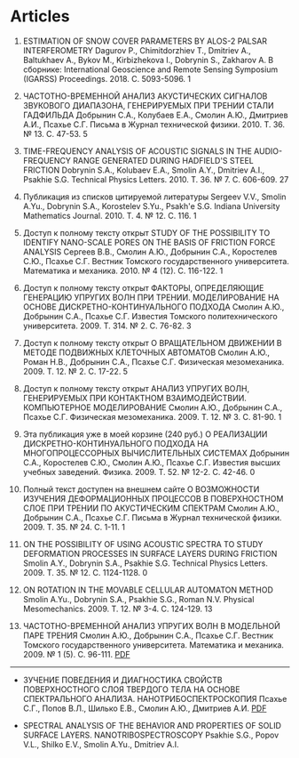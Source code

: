 # Articles


1. ESTIMATION OF SNOW COVER PARAMETERS BY ALOS-2 PALSAR INTERFEROMETRY
Dagurov P., Chimitdorzhiev T., Dmitriev A., Baltukhaev A., Bykov M., Kirbizhekova I., Dobrynin S., Zakharov A.
В сборнике: International Geoscience and Remote Sensing Symposium (IGARSS) Proceedings. 2018. С. 5093-5096.	1

2. ЧАСТОТНО-ВРЕМЕННОЙ АНАЛИЗ АКУСТИЧЕСКИХ СИГНАЛОВ ЗВУКОВОГО ДИАПАЗОНА, ГЕНЕРИРУЕМЫХ ПРИ ТРЕНИИ СТАЛИ ГАДФИЛЬДА
Добрынин С.А., Колубаев Е.А., Смолин А.Ю., Дмитриев А.И., Псахье С.Г.
Письма в Журнал технической физики. 2010. Т. 36. № 13. С. 47-53.	5

3. TIME-FREQUENCY ANALYSIS OF ACOUSTIC SIGNALS IN THE AUDIO-FREQUENCY RANGE GENERATED DURING HADFIELD'S STEEL FRICTION
Dobrynin S.A., Kolubaev E.A., Smolin A.Y., Dmitriev A.I., Psakhie S.G.
Technical Physics Letters. 2010. Т. 36. № 7. С. 606-609.	27

4. Публикация из списков цитируемой литературы	Sergeev V.V., Smolin A.Yu., Dobrynin S.A., Korostelev S.Yu., Psakh'e S.G.
Indiana University Mathematics Journal. 2010. Т. 4. № 12. С. 116.	1

5. Доступ к полному тексту открыт
STUDY OF THE POSSIBILITY TO IDENTIFY NANO-SCALE PORES ON THE BASIS OF FRICTION FORCE ANALYSIS
Сергеев В.В., Смолин А.Ю., Добрынин С.А., Коростелев С.Ю., Псахье С.Г.
Вестник Томского государственного университета. Математика и механика. 2010. № 4 (12). С. 116-122.	1

6. Доступ к полному тексту открыт
ФАКТОРЫ, ОПРЕДЕЛЯЮЩИЕ ГЕНЕРАЦИЮ УПРУГИХ ВОЛН ПРИ ТРЕНИИ. МОДЕЛИРОВАНИЕ НА ОСНОВЕ ДИСКРЕТНО-КОНТИНУАЛЬНОГО ПОДХОДА
Смолин А.Ю., Добрынин С.А., Псахье С.Г.
Известия Томского политехнического университета. 2009. Т. 314. № 2. С. 76-82.	3

7. Доступ к полному тексту открыт
О ВРАЩАТЕЛЬНОМ ДВИЖЕНИИ В МЕТОДЕ ПОДВИЖНЫХ КЛЕТОЧНЫХ АВТОМАТОВ
Смолин А.Ю., Роман Н.В., Добрынин С.А., Псахье С.Г.
Физическая мезомеханика. 2009. Т. 12. № 2. С. 17-22.	5

8. Доступ к полному тексту открыт
АНАЛИЗ УПРУГИХ ВОЛН, ГЕНЕРИРУЕМЫХ ПРИ КОНТАКТНОМ ВЗАИМОДЕЙСТВИИ. КОМПЬЮТЕРНОЕ МОДЕЛИРОВАНИЕ
Смолин А.Ю., Добрынин С.А., Псахье С.Г.
Физическая мезомеханика. 2009. Т. 12. № 3. С. 81-90.	1

9. Эта публикация уже в моей корзине (240 руб.)
О РЕАЛИЗАЦИИ ДИСКРЕТНО-КОНТИНУАЛЬНОГО ПОДХОДА НА МНОГОПРОЦЕССОРНЫХ ВЫЧИСЛИТЕЛЬНЫХ СИСТЕМАХ
Добрынин С.А., Коростелев С.Ю., Смолин А.Ю., Псахье С.Г.
Известия высших учебных заведений. Физика. 2009. Т. 52. № 12-2. С. 42-46.	0

10. Полный текст доступен на внешнем сайте
О ВОЗМОЖНОСТИ ИЗУЧЕНИЯ ДЕФОРМАЦИОННЫХ ПРОЦЕССОВ В ПОВЕРХНОСТНОМ СЛОЕ ПРИ ТРЕНИИ ПО АКУСТИЧЕСКИМ СПЕКТРАМ
Смолин А.Ю., Добрынин С.А., Псахье С.Г.
Письма в Журнал технической физики. 2009. Т. 35. № 24. С. 1-11.	1

11. ON THE POSSIBILITY OF USING ACOUSTIC SPECTRA TO STUDY DEFORMATION PROCESSES IN SURFACE LAYERS DURING FRICTION
Smolin A.Y., Dobrynin S.A., Psakhie S.G.
Technical Physics Letters. 2009. Т. 35. № 12. С. 1124-1128.	0

12. ON ROTATION IN THE MOVABLE CELLULAR AUTOMATON METHOD
Smolin A.Yu., Dobrynin S.A., Psakhie S.G., Roman N.V.
Physical Mesomechanics. 2009. Т. 12. № 3-4. С. 124-129.	13

13. ЧАСТОТНО-ВРЕМЕННОЙ АНАЛИЗ УПРУГИХ ВОЛН В МОДЕЛЬНОЙ ПАРЕ ТРЕНИЯ
Смолин А.Ю., Добрынин С.А., Псахье С.Г.
Вестник Томского государственного университета. Математика и механика. 2009. № 1 (5). С. 96-111.
[PDF](https://github.com/Laesod/publications/blob/master/articles/VestnikTGU2009N1(5).pdf)

---

- ЗУЧЕНИЕ ПОВЕДЕНИЯ И ДИАГНОСТИКА СВОЙСТВ ПОВЕРХНОСТНОГО СЛОЯ ТВЕРДОГО ТЕЛА НА ОСНОВЕ СПЕКТРАЛЬНОГО АНАЛИЗА. НАНОТРИБОСПЕКТРОСКОПИЯ 
Псахье С.Г., Попов В.Л., Шилько Е.В., Смолин А.Ю., Дмитриев А.И.
[PDF](https://github.com/Laesod/publications/blob/master/articles/PhysicalMezomechanicsT12N4.pdf)

- SPECTRAL ANALYSIS OF THE BEHAVIOR AND PROPERTIES OF SOLID SURFACE LAYERS. NANOTRIBOSPECTROSCOPY
Psakhie S.G., Popov V.L., Shilko E.V., Smolin A.Yu., Dmitriev A.I.
